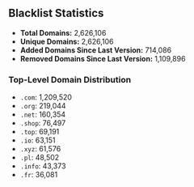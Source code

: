 ## Blacklist Statistics

- **Total Domains:** 2,626,106
- **Unique Domains:** 2,626,106
- **Added Domains Since Last Version:** 714,086
- **Removed Domains Since Last Version:** 1,109,896

### Top-Level Domain Distribution

-  `.com`: 1,209,520
-  `.org`: 219,044
-  `.net`: 160,354
-  `.shop`: 76,497
-  `.top`: 69,191
-  `.io`: 63,151
-  `.xyz`: 61,576
-  `.pl`: 48,502
-  `.info`: 43,373
-  `.fr`: 36,081
